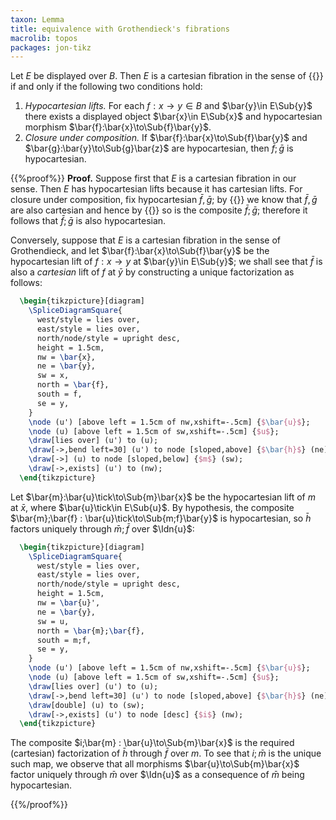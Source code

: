 ```yaml
---
taxon: Lemma
title: equivalence with Grothendieck's fibrations
macrolib: topos
packages: jon-tikz
---
```


Let $E$ be displayed over $B$. Then $E$ is a cartesian fibration in the sense of {{<cref frct-0002>}} if and only if the following two conditions hold:

1. *Hypocartesian lifts.* For each $f:x\to y\in B$ and $\bar{y}\in E\Sub{y}$ there
   exists a displayed object $\bar{x}\in E\Sub{x}$ and hypocartesian morphism
   $\bar{f}:\bar{x}\to\Sub{f}\bar{y}$.
2. *Closure under composition.* If $\bar{f}:\bar{x}\to\Sub{f}\bar{y}$ and
   $\bar{g}:\bar{y}\to\Sub{g}\bar{z}$ are hypocartesian, then $\bar{f};\bar{g}$
   is hypocartesian.

{{%proof%}}
**Proof.** Suppose first that $E$ is a cartesian fibration in our sense. Then
$E$ has hypocartesian lifts because it has cartesian lifts. For closure under
composition, fix hypocartesian $\bar{f},\bar{g}$; by {{<cref frct-002C>}} we know that
$\bar{f},\bar{g}$ are also cartesian and hence by {{<cref frct-001H>}} so is the composite $\bar{f};\bar{g}$; therefore it follows
that $\bar{f};\bar{g}$ is also hypocartesian.

Conversely, suppose that $E$ is a cartesian fibration in the sense of
Grothendieck, and let $\bar{f}:\bar{x}\to\Sub{f}\bar{y}$ be the hypocartesian
lift of $f:x\to y$ at $\bar{y}\in E\Sub{y}$; we shall see that $\bar{f}$ is also
a *cartesian* lift of $f$ at $\bar{y}$ by constructing a unique factorization as
follows:
```latex
  \begin{tikzpicture}[diagram]
    \SpliceDiagramSquare{
      west/style = lies over,
      east/style = lies over,
      north/node/style = upright desc,
      height = 1.5cm,
      nw = \bar{x},
      ne = \bar{y},
      sw = x,
      north = \bar{f},
      south = f,
      se = y,
    }
    \node (u') [above left = 1.5cm of nw,xshift=-.5cm] {$\bar{u}$};
    \node (u) [above left = 1.5cm of sw,xshift=-.5cm] {$u$};
    \draw[lies over] (u') to (u);
    \draw[->,bend left=30] (u') to node [sloped,above] {$\bar{h}$} (ne);
    \draw[->] (u) to node [sloped,below] {$m$} (sw);
    \draw[->,exists] (u') to (nw);
  \end{tikzpicture}
```
Let $\bar{m}:\bar{u}\tick\to\Sub{m}\bar{x}$ be the hypocartesian lift of
$m$ at $\bar{x}$, where $\bar{u}\tick\in E\Sub{u}$. By hypothesis, the
composite $\bar{m};\bar{f} : \bar{u}\tick\to\Sub{m;f}\bar{y}$ is
hypocartesian, so $\bar{h}$ factors uniquely through $\bar{m};\bar{f}$ over
$\Idn{u}$:
```latex
  \begin{tikzpicture}[diagram]
    \SpliceDiagramSquare{
      west/style = lies over,
      east/style = lies over,
      north/node/style = upright desc,
      height = 1.5cm,
      nw = \bar{u}',
      ne = \bar{y},
      sw = u,
      north = \bar{m};\bar{f},
      south = m;f,
      se = y,
    }
    \node (u') [above left = 1.5cm of nw,xshift=-.5cm] {$\bar{u}$};
    \node (u) [above left = 1.5cm of sw,xshift=-.5cm] {$u$};
    \draw[lies over] (u') to (u);
    \draw[->,bend left=30] (u') to node [sloped,above] {$\bar{h}$} (ne);
    \draw[double] (u) to (sw);
    \draw[->,exists] (u') to node [desc] {$i$} (nw);
  \end{tikzpicture}
```
The composite $i;\bar{m} : \bar{u}\to\Sub{m}\bar{x}$ is the required (cartesian)
factorization of $\bar{h}$ through $\bar{f}$ over $m$. To see that $i;\bar{m}$
is the unique such map, we observe that all morphisms $\bar{u}\to\Sub{m}\bar{x}$
factor uniquely through $\bar{m}$ over $\Idn{u}$ as a consequence of $\bar{m}$
being hypocartesian.

{{%/proof%}}

